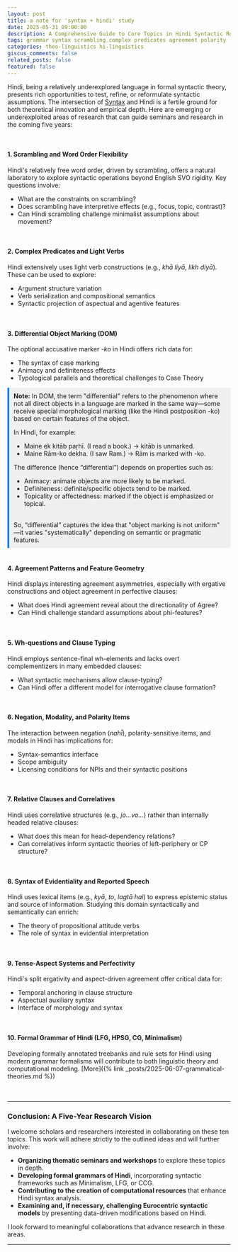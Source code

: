 ```yaml
---
layout: post
title: a note for 'syntax + hindi' study
date: 2025-05-31 09:00:00
description: A Comprehensive Guide to Core Topics in Hindi Syntactic Research
tags: grammar syntax scrambling complex predicates agreement polarity
categories: theo-linguistics hi-linguistics
giscus_comments: false
related_posts: false
featured: false
---
```


Hindi, being a relatively underexplored language in formal syntactic theory, presents rich opportunities to test, refine, or reformulate syntactic assumptions. The intersection of [Syntax](https://iamalinguist.github.io/blog/2025/a-note-ling-syn/) and Hindi is a fertile ground for both theoretical innovation and empirical depth. Here are emerging or underexploited areas of research that can guide seminars and research in the coming five years:

<br>

#### 1. Scrambling and Word Order Flexibility
Hindi's relatively free word order, driven by scrambling, offers a natural laboratory to explore syntactic operations beyond English SVO rigidity. Key questions involve:

* What are the constraints on scrambling?
* Does scrambling have interpretive effects (e.g., focus, topic, contrast)?
* Can Hindi scrambling challenge minimalist assumptions about movement?

<br>

#### 2. Complex Predicates and Light Verbs

Hindi extensively uses light verb constructions (e.g., *khā liyā*, *likh diyā*). These can be used to explore:

* Argument structure variation
* Verb serialization and compositional semantics
* Syntactic projection of aspectual and agentive features

<br>

#### 3. Differential Object Marking (DOM)
The optional accusative marker *-ko* in Hindi offers rich data for:
* The syntax of case marking
* Animacy and definiteness effects
* Typological parallels and theoretical challenges to Case Theory


<div style="background-color: #f0f0f0; padding: 10px; border-left: 4px solid #007bff;">
<strong>Note:</strong> In DOM, the term "differential" refers to the phenomenon where not all direct objects in a language are marked in the same way—some receive special morphological marking (like the Hindi postposition -ko) based on certain features of the object.

In Hindi, for example:
<ul>
  <li>Maine ek kitāb paṛhī. (I read a book.) → kitāb is unmarked.</li>
  <li>Maine Rām-ko dekha. (I saw Ram.) → Rām is marked with -ko.</li>
</ul>  

The difference (hence “differential”) depends on properties such as:
<ul>
    <li>Animacy: animate objects are more likely to be marked.</li>
    <li>Definiteness: definite/specific objects tend to be marked.</li>
    <li>Topicality or affectedness: marked if the object is emphasized or topical.</li>
</ul>
<br>
So, “differential” captures the idea that "object marking is not uniform" —it varies "systematically" depending on semantic or pragmatic features.
</div>


<br>

#### 4. Agreement Patterns and Feature Geometry
Hindi displays interesting agreement asymmetries, especially with ergative constructions and object agreement in perfective clauses:

* What does Hindi agreement reveal about the directionality of Agree?
* Can Hindi challenge standard assumptions about phi-features?

<br>

#### 5. Wh-questions and Clause Typing
Hindi employs sentence-final wh-elements and lacks overt complementizers in many embedded clauses:
* What syntactic mechanisms allow clause-typing?
* Can Hindi offer a different model for interrogative clause formation?

<br>

#### 6. Negation, Modality, and Polarity Items

The interaction between negation (*nahī̃*), polarity-sensitive items, and modals in Hindi has implications for:
* Syntax-semantics interface
* Scope ambiguity
* Licensing conditions for NPIs and their syntactic positions

<br>

#### 7. Relative Clauses and Correlatives
Hindi uses correlative structures (e.g., *jo...vo...*) rather than internally headed relative clauses:
* What does this mean for head-dependency relations?
* Can correlatives inform syntactic theories of left-periphery or CP structure?

<br>

#### 8. Syntax of Evidentiality and Reported Speech
Hindi uses lexical items (e.g., *kyā*, *to*, *lagtā hai*) to express epistemic status and source of information. Studying this domain syntactically and semantically can enrich:
* The theory of propositional attitude verbs
* The role of syntax in evidential interpretation

<br>

#### 9. Tense-Aspect Systems and Perfectivity
Hindi's split ergativity and aspect-driven agreement offer critical data for:
* Temporal anchoring in clause structure
* Aspectual auxiliary syntax
* Interface of morphology and syntax

<br>

#### 10. Formal Grammar of Hindi (LFG, HPSG, CG, Minimalism)
Developing formally annotated treebanks and rule sets for Hindi using modern grammar formalisms will contribute to both linguistic theory and computational modeling. [More]({% link _posts/2025-06-07-grammatical-theories.md %})
<br>
<br>
<br>

---

### Conclusion: A Five-Year Research Vision
 I welcome scholars and researchers interested in collaborating on these ten topics. This work will adhere strictly to the outlined ideas and will further involve:  

- **Organizing thematic seminars and workshops** to explore these topics in depth.  
- **Developing formal grammars of Hindi**, incorporating syntactic frameworks such as Minimalism, LFG, or CCG.  
- **Contributing to the creation of computational resources** that enhance Hindi syntax analysis.  
- **Examining and, if necessary, challenging Eurocentric syntactic models** by presenting data-driven modifications based on Hindi.  

I look forward to meaningful collaborations that advance research in these areas.

---